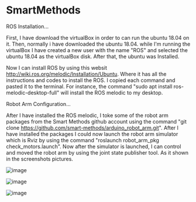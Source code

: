# SmartMethods
ROS Installation...


First, I have download the virtualBox in order to can run the ubuntu 18.04 on it.
Then, normally i have downloaded the ubuntu 18.04.
while I'm running the virtualBox I have created a new user with the name "ROS" and selected the ubuntu 18.04 as the virtualBox disk.
After that, the ubuntu was Installed.

Now I can install ROS by using this websit http://wiki.ros.org/melodic/Installation/Ubuntu. Where it has all the instructions and codes to install the ROS. I copied each command and pasted it to the terminal. For instance, the command "sudo apt install ros-melodic-desktop-full" will install the ROS melodic to my desktop.

Robot Arm Configuration...


After I have installed the ROS melodic, I toke some of the robot arm packages from the Smart Methods github account using the command "git clone https://github.com/smart-methods/arduino_robot_arm.git". After I have installed the packages I could now launch the robot arm simulator which is Rviz by using the command "roslaunch robot_arm_pkg check_motors.launch". Now after the simulator is launched, I can control and moved the robot arm by using the joint state publisher tool. As it shown in the screenshots pictures.



 ![image](https://user-images.githubusercontent.com/85957795/122168472-fec10680-ce84-11eb-913a-b4927a739c2f.jpeg)



![image](https://user-images.githubusercontent.com/85957795/122168713-4cd60a00-ce85-11eb-9522-587d4aff1bb9.jpeg)



![image](https://user-images.githubusercontent.com/85957795/122168769-57909f00-ce85-11eb-9e02-86ec1c89cb85.jpeg)

